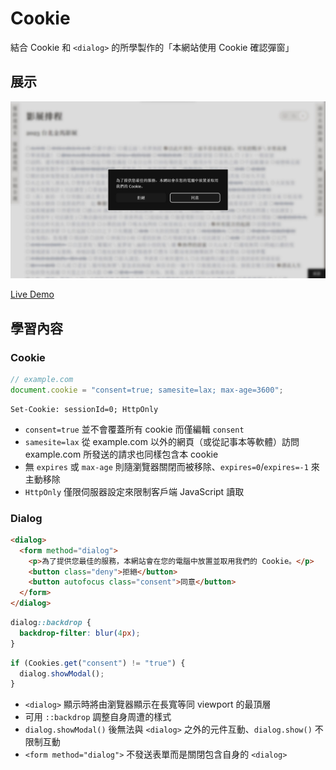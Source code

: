 # Cookie

結合 Cookie 和 `<dialog>` 的所學製作的「本網站使用 Cookie 確認彈窗」

## 展示

![](./public/screenshot.jpg)

[Live Demo](https://nepikn.github.io/cookie/)

## 學習內容

### Cookie

```js
// example.com
document.cookie = "consent=true; samesite=lax; max-age=3600";
```

```HTTP
Set-Cookie: sessionId=0; HttpOnly
```

- `consent=true` 並不會覆蓋所有 cookie 而僅編輯 `consent`
- `samesite=lax` 從 example.com 以外的網頁（或從記事本等軟體）訪問 example.com 所發送的請求也同樣包含本 cookie
- 無 `expires` 或 `max-age` 則隨瀏覽器關閉而被移除、`expires=0`/`expires=-1` 來主動移除
- `HttpOnly` 僅限伺服器設定來限制客戶端 JavaScript 讀取

### Dialog

```html
<dialog>
  <form method="dialog">
    <p>為了提供您最佳的服務，本網站會在您的電腦中放置並取用我們的 Cookie。</p>
    <button class="deny">拒絕</button>
    <button autofocus class="consent">同意</button>
  </form>
</dialog>
```

```css
dialog::backdrop {
  backdrop-filter: blur(4px);
}
```

```js
if (Cookies.get("consent") != "true") {
  dialog.showModal();
}
```

- `<dialog>` 顯示時將由瀏覽器顯示在長寬等同 viewport 的最頂層
- 可用 `::backdrop` 調整自身周遭的樣式
- `dialog.showModal()` 後無法與 `<dialog>` 之外的元件互動、`dialog.show()` 不限制互動
- `<form method="dialog">` 不發送表單而是關閉包含自身的 `<dialog>`

